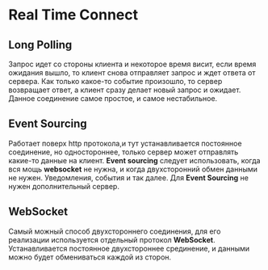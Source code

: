 # Real Time Connect

## Long Polling

Запрос идет со стороны клиента и некоторое время висит, если время ожидания вышло, то клиент снова отправляет запрос и ждет ответа от сервера. Как только какое-то событие произошло, то сервер возвращает ответ, а клиент сразу делает новый запрос и ожидает. Данное соединение самое простое, и самое нестабильное.

## Event Sourcing

Работает поверх http протокола,и тут устанавливается постоянное соединение, но одностороннее, только сервер может отправлять какие-то данные на клиент. **Event sourcing** следует использовать, когда вся мощь **websocket** не нужна, и когда двухсторонний обмен данными не нужен. Уведомления, события и так далее. Для **Event Sourcing** не нужен дополнительный сервер.

## WebSocket

Самый можный способ двухстороннего соединения, для его реализации используется отдельный протокол **WebSocket**. Устанавливается постоянное двухстороннее срединение, и данными можно будет обмениваться каждой из сторон.

